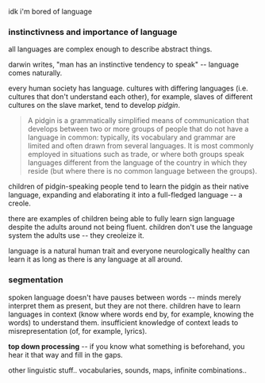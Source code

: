 idk i'm bored of language

### instinctivness and importance of language

all languages are complex enough to describe abstract things.

darwin writes, "man has an instinctive tendency to speak" -- language comes
naturally.

every human society has language. cultures with differing languages (i.e.
cultures that don't understand each other), for example, slaves of different
cultures on the slave market, tend to develop _pidgin_.

> A pidgin is a grammatically simplified means of communication that develops between two or more groups of people that do not have a language in common: typically, its vocabulary and grammar are limited and often drawn from several languages. It is most commonly employed in situations such as trade, or where both groups speak languages different from the language of the country in which they reside (but where there is no common language between the groups).

children of pidgin-speaking people tend to learn the pidgin as their native
language, expanding and elaborating it into a full-fledged language -- a creole.

there are examples of children being able to fully learn sign language despite
the adults around not being fluent. children don't use the language system
the adults use -- they creoleize it.

language is a natural human trait and everyone neurologically healthy can learn
it as long as there is any language at all around.

### segmentation

spoken language doesn't have pauses between words -- minds merely interpret
them as present, but they are not there. children have to learn languages in
context (know where words end by, for example, knowing the words) to understand
them. insufficient knowledge of context leads to misrepresentation
(of, for example, lyrics). 

__top down processing__ -- if you know what something is beforehand,
you hear it that way and fill in the gaps.

other linguistic stuff.. vocabularies, sounds, maps, infinite combinations..
